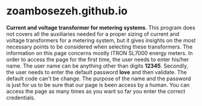 # zoambosezeh.github.io
<strong>Current and voltage transformer for metering systems</strong>. 
This program does not covers all the auxiliaries needed for a proper sizing of current and voltage transformers for a metering system, but it gives insights on the 
most necessary points to be considered when selecting these transformers. The information on this page concerns mostly ITRON SL7000 energy meters. 
In order to access the page for the first time, the user needs to enter his/her name. The user name can be anything other than digits <strong>12345</strong>. 
Secondly, the user needs to enter the default password <strong>love</strong> and then validate. The default code can't be change. 
The purpose of the name and the password is just for us to be sure that our page is been access by a human. You can access the page as many times as you want
so far you enter the correct credentials.
